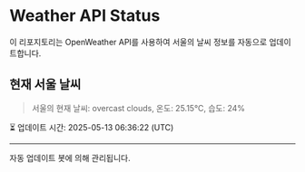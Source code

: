 
# Weather API Status

이 리포지토리는 OpenWeather API를 사용하여 서울의 날씨 정보를 자동으로 업데이트합니다.

## 현재 서울 날씨
> 서울의 현재 날씨: overcast clouds, 온도: 25.15°C, 습도: 24%

⏳ 업데이트 시간: 2025-05-13 06:36:22 (UTC)

---
자동 업데이트 봇에 의해 관리됩니다.

